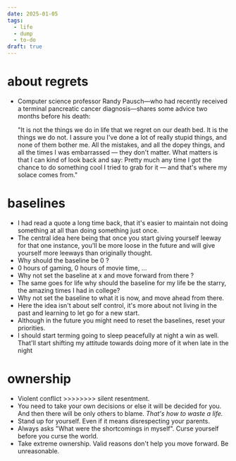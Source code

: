 ```yaml
---
date: 2025-01-05
tags:
  - life
  - dump
  - to-do
draft: true
---
```


# about regrets
- Computer science professor Randy Pausch—who had recently received a terminal pancreatic cancer diagnosis—shares some advice two months before his death:  
  
  "It is not the things we do in life that we regret on our death bed. It is the things we do not. I assure you I've done a lot of really stupid things, and none of them bother me. All the mistakes, and all the dopey things, and all the times I was embarrassed — they don't matter. What matters is that I can kind of look back and say: Pretty much any time I got the chance to do something cool I tried to grab for it — and that's where my solace comes from."
# baselines
- I had read a quote a long time back, that it's easier to maintain not doing something at all than doing something just once.  
- The central idea here being that once you start giving yourself leeway for that one instance, you'll be more loose in the future and will give yourself more leeways than originally thought.  
- Why should the baseline be 0 ?  
- 0 hours of gaming, 0 hours of movie time, ...  
- Why not set the baseline at x and move forward from there ?  
- The same goes for life why should the baseline for my life be the starry, the amazing times I had in college?  
- Why not set the baseline to what it is now, and move ahead from there.
- Here the idea isn't about self control, it's more about not living in the past and learning to let go for a new start.  
- Although in the future you might need to reset the baselines, reset your priorities.
- I should start terming going to sleep peacefully at night a win as well. That'll start shifting my attitude towards doing more of it when late in the night
# ownership
- Violent conflict >>>>>>>> silent resentment.
- You need to take your own decisions or else it will be decided for you. And then there will be only others to blame. *That's how to waste a life.*
- Stand up for yourself. Even if it means disrespecting your parents.
- Always asks "What were the shortcomings in myself". Curse yourself before you curse the world.
- Take extreme ownership. Valid reasons don't help you move forward. Be unreasonable.